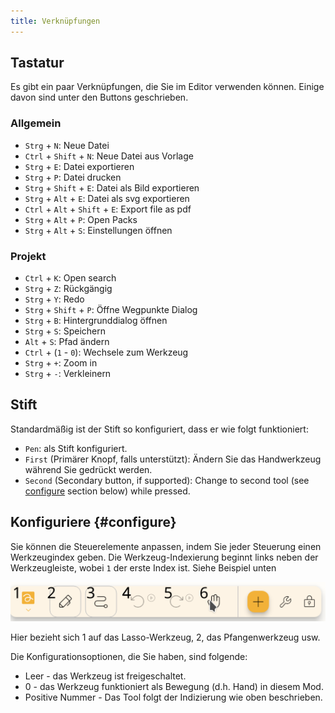 ```yaml
---
title: Verknüpfungen
---
```


## Tastatur

Es gibt ein paar Verknüpfungen, die Sie im Editor verwenden können.
Einige davon sind unter den Buttons geschrieben.

### Allgemein

- `Strg` + `N`: Neue Datei
- `Ctrl` + `Shift` + `N`: Neue Datei aus Vorlage
- `Strg` + `E`: Datei exportieren
- `Strg` + `P`: Datei drucken
- `Strg` + `Shift` + `E`: Datei als Bild exportieren
- `Strg` + `Alt` + `E`: Datei als svg exportieren
- `Ctrl` + `Alt` + `Shift` + `E`: Export file as pdf
- `Strg` + `Alt` + `P`: Open Packs
- `Strg` + `Alt` + `S`: Einstellungen öffnen

### Projekt

- `Ctrl` + `K`: Open search
- `Strg` + `Z`: Rückgängig
- `Strg` + `Y`: Redo
- `Strg` + `Shift` + `P`: Öffne Wegpunkte Dialog
- `Strg` + `B`: Hintergrunddialog öffnen
- `Strg` + `S`: Speichern
- `Alt` + `S`: Pfad ändern
- `Ctrl` + (`1` - `0`): Wechsele zum Werkzeug
- `Strg` + `+`: Zoom in
- `Strg` + `-`: Verkleinern

## Stift

Standardmäßig ist der Stift so konfiguriert, dass er wie folgt funktioniert:

- `Pen`: als Stift konfiguriert.
- `First` (Primärer Knopf, falls unterstützt): Ändern Sie das Handwerkzeug während Sie gedrückt werden.
- `Second` (Secondary button, if supported): Change to second tool (see [configure](#configure) section below) while pressed.

## Konfiguriere {#configure}

Sie können die Steuerelemente anpassen, indem Sie jeder Steuerung einen Werkzeugindex geben. Die Werkzeug-Indexierung beginnt links neben der Werkzeugleiste, wobei `1` der erste Index ist. Siehe Beispiel unten

![Toolbar nummeriert](toolbar_numbered.png)

Hier bezieht sich 1 auf das Lasso-Werkzeug, 2, das Pfangenwerkzeug usw.

Die Konfigurationsoptionen, die Sie haben, sind folgende:

- Leer - das Werkzeug ist freigeschaltet.
- 0 - das Werkzeug funktioniert als Bewegung (d.h. Hand) in diesem Mod.
- Positive Nummer - Das Tool folgt der Indizierung wie oben beschrieben.
